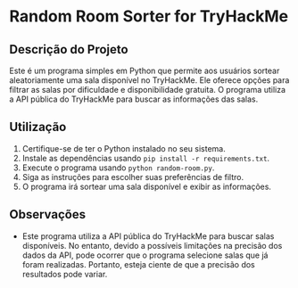 # Random Room Sorter for TryHackMe

## Descrição do Projeto

Este é um programa simples em Python que permite aos usuários sortear aleatoriamente uma sala disponível no TryHackMe. Ele oferece opções para filtrar as salas por dificuldade e disponibilidade gratuita. O programa utiliza a API pública do TryHackMe para buscar as informações das salas.

## Utilização

1. Certifique-se de ter o Python instalado no seu sistema.
2. Instale as dependências usando `pip install -r requirements.txt`.
3. Execute o programa usando `python random-room.py`.
4. Siga as instruções para escolher suas preferências de filtro.
5. O programa irá sortear uma sala disponível e exibir as informações.

## Observações

- Este programa utiliza a API pública do TryHackMe para buscar salas disponíveis. No entanto, devido a possíveis limitações na precisão dos dados da API, pode ocorrer que o programa selecione salas que já foram realizadas. Portanto, esteja ciente de que a precisão dos resultados pode variar.


